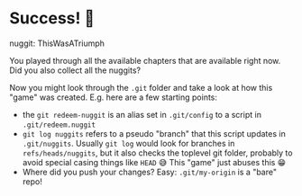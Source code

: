 # Success! 🥳

nuggit: ThisWasATriumph

You played through all the available chapters that are available right now. Did you also collect all the nuggits?

Now you might look through the `.git` folder and take a look at how this "game" was created. E.g. here are a few starting points:
- the `git redeem-nuggit` is an alias set in `.git/config` to a script in `.git/redeem.nuggit`
- `git log nuggits` refers to a pseudo "branch" that this script updates in `.git/nuggits`. Usually `git log` would look for branches in `refs/heads/nuggits`, but it also checks the toplevel git folder, probably to avoid special casing things like `HEAD` 😅 This "game" just abuses this 😁
- Where did you push your changes? Easy: `.git/my-origin` is a "bare" repo!
